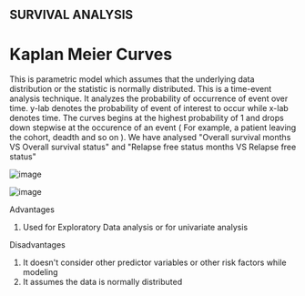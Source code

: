 ## SURVIVAL ANALYSIS

# Kaplan Meier Curves
This is parametric model which assumes that the underlying data distribution or the statistic is normally distributed. This is a time-event analysis technique. It analyzes the probability of occurrence of event over time. y-lab denotes the probability of event of interest to occur while x-lab denotes time. The curves begins at the highest probability of 1 and drops down stepwise at the occurence of an event ( For example, a patient leaving the cohort, deadth and so on ). We have analysed  "Overall survival months VS Overall survival status"  and "Relapse free status months VS Relapse free status"

![image](https://github.com/user-attachments/assets/d1a700d0-13cf-44a5-935d-e521898df155)

![image](https://github.com/user-attachments/assets/be1fb29b-ec08-48be-8a70-e2b992f0de68)



Advantages

1) Used for Exploratory Data analysis or for univariate analysis

Disadvantages

1) It doesn't consider other predictor variables or other risk factors while modeling
2) It assumes the data is normally distributed
